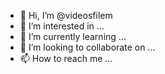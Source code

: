 - 👋 Hi, I’m @videosfilem
- 👀 I’m interested in ...
- 🌱 I’m currently learning ...
- 💞️ I’m looking to collaborate on ...
- 📫 How to reach me ...

<!---
videosfilem/videosfilem is a ✨ special ✨ repository because its `README.md` (this file) appears on your GitHub profile.
You can click the Preview link to take a look at your changes.
--->
